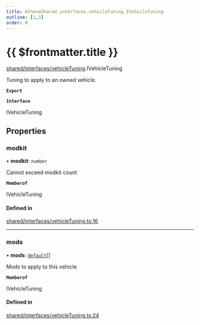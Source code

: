 ```yaml
---
title: AthenaShared.interfaces.vehicleTuning.IVehicleTuning
outline: [1,3]
order: 0
---
```


# {{ $frontmatter.title }}


[shared/interfaces/vehicleTuning](../modules/shared_interfaces_vehicleTuning.md).IVehicleTuning

Tuning to apply to an owned vehicle.

**`Export`**

**`Interface`**

IVehicleTuning

## Properties

### modkit

• **modkit**: `number`

Cannot exceed modkit count

**`Memberof`**

IVehicleTuning

#### Defined in

[shared/interfaces/vehicleTuning.ts:16](https://github.com/Stuyk/altv-athena/blob/552012ca4/src/core/shared/interfaces/vehicleTuning.ts#L16)

___

### mods

• **mods**: [`default`](shared_interfaces_vehicleMod_default.md)[]

Mods to apply to this vehicle

**`Memberof`**

IVehicleTuning

#### Defined in

[shared/interfaces/vehicleTuning.ts:24](https://github.com/Stuyk/altv-athena/blob/552012ca4/src/core/shared/interfaces/vehicleTuning.ts#L24)
